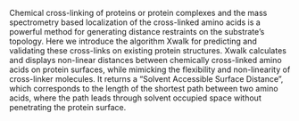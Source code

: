 Chemical cross-linking of proteins or protein complexes and the mass spectrometry based localization of the cross-linked amino acids is a powerful method for generating distance restraints on the substrate’s topology. Here we introduce the algorithm Xwalk for predicting and validating these cross-links on existing protein structures. Xwalk calculates and displays non-linear distances between chemically cross-linked amino acids on protein surfaces, while mimicking the flexibility and non-linearity of cross-linker molecules. It returns a “Solvent Accessible Surface Distance”, which corresponds to the length of the shortest path between two amino acids, where the path leads through solvent occupied space without penetrating the protein surface.